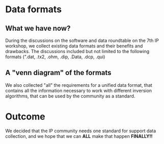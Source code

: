 # Data formats

## What we have now?
During the discussions on the software and data roundtable on the 7th IP workshop, we collect existing data formats and their benefits and drawbacks. The discussions included but not limited to the following formats (".dat, .tx2, .ohm, .dip, .Data, .dcp, .qui)
## A "venn diagram" of the formats
We also collected "all" the requirements for a unified data format, that contains all the information necessary to work with different inversion algorithms, that can be used by the community as a standard.

# Outcome
We decided that the IP community needs one standard for support data collection, and we hope that we can **ALL** make that happen **FINALLY!!**  
